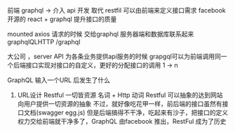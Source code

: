 前端 graphql -> 介入 api 开发  取代 restfil
可以由前端来定义接口需求 facebook 开源的
react + graphql 提升接口的质量

mounted  axios 请求的时候  交给graphql
服务器端和数据库联系起来  graphqlQLHTTP /graphql

大公司 ，server API 为各条业务提供api服务的时候
grapgql可以为前端调用同一个后端接口实现对接口的自定义，更好的分配接口的调用
1 -> n

GraphQL
输入一个URL 后发生了什么
1. URL设计 Restful
   一切皆资源  名词 + Http 动词 Restful 可以抽象的达到网站向用户提供一切资源的抽象
   不过，就好像吃花甲一样，前后端的接口虽然有接口文档(swagger  egg.js) 但是后端搞得不干净，吃起来有沙子，把接口的定义权力交给前端就干净多了，GraphQL 由facebook 推出，RestFul 成为了历史 
